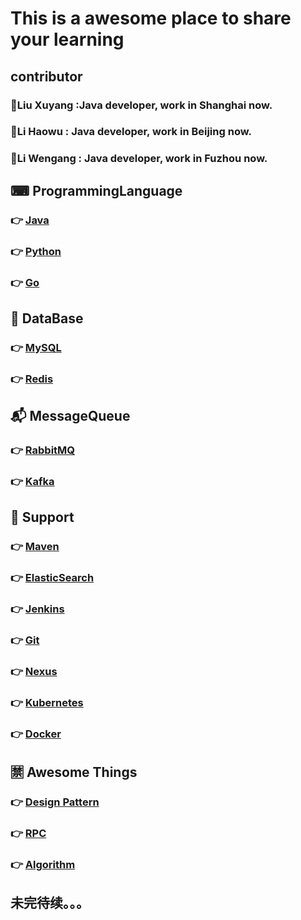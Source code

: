 # This is a awesome place to share your learning
## contributor
### 🧐Liu Xuyang :Java developer, work in Shanghai now. 
### 🤩Li Haowu : Java developer, work in Beijing now.
### 🤔Li Wengang : Java developer, work in Fuzhou now.
## ⌨ ProgrammingLanguage 
### 👉 [Java](https://github.com/xuyangliu/ShareYourLearning/blob/master/ProgrammingLanguage/Java)
### 👉 [Python](https://github.com/xuyangliu/ShareYourLearning/blob/master/ProgrammingLanguage/Python)
### 👉 [Go](https://github.com/xuyangliu/ShareYourLearning/blob/master/ProgrammingLanguage/Go)
## 💾 DataBase 
### 👉 [MySQL](https://github.com/xuyangliu/ShareYourLearning/blob/master/MySQL)
### 👉 [Redis](https://github.com/xuyangliu/ShareYourLearning/blob/master/Redis)
## 📬 MessageQueue 
### 👉 [RabbitMQ](https://github.com/xuyangliu/ShareYourLearning/blob/master/MessageQueue/RabbitMQ)
### 👉 [Kafka](https://github.com/xuyangliu/ShareYourLearning/blob/master/MessageQueue/Kafka)
## 🔌 Support 
### 👉 [Maven](https://github.com/xuyangliu/ShareYourLearning/blob/master/Maven)
### 👉 [ElasticSearch](https://github.com/xuyangliu/ShareYourLearning/blob/master/ElasticSearch)
### 👉 [Jenkins](https://github.com/xuyangliu/ShareYourLearning/blob/master/Jenkins)
### 👉 [Git](https://github.com/xuyangliu/ShareYourLearning/blob/master/Git)
### 👉 [Nexus](https://github.com/xuyangliu/ShareYourLearning/blob/master/Nexus)
### 👉 [Kubernetes](https://github.com/xuyangliu/ShareYourLearning/blob/master/Kubernetes)
### 👉 [Docker](https://github.com/xuyangliu/ShareYourLearning/blob/master/Docker)
## 🈲 Awesome Things
### 👉 [Design Pattern](https://github.com/xuyangliu/ShareYourLearning/blob/master/DesignPattern)
### 👉 [RPC](https://github.com/xuyangliu/ShareYourLearning/blob/master/RPC)
### 👉 [Algorithm](https://github.com/xuyangliu/ShareYourLearning/blob/master/Algorithm)
## 未完待续。。。

